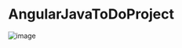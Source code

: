 # AngularJavaToDoProject
![image](https://user-images.githubusercontent.com/86125144/188082235-9fee4ebd-d1e9-4169-bd70-8a3af9fe9206.png)
